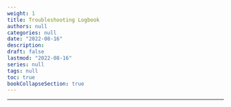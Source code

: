 ```yaml
---
weight: 1
title: Troubleshooting Logbook
authors: null
categories: null
date: "2022-08-16"
description: 
draft: false
lastmod: "2022-08-16"
series: null
tags: null
toc: true
bookCollapseSection: true
---
```


<!--more-->
---
